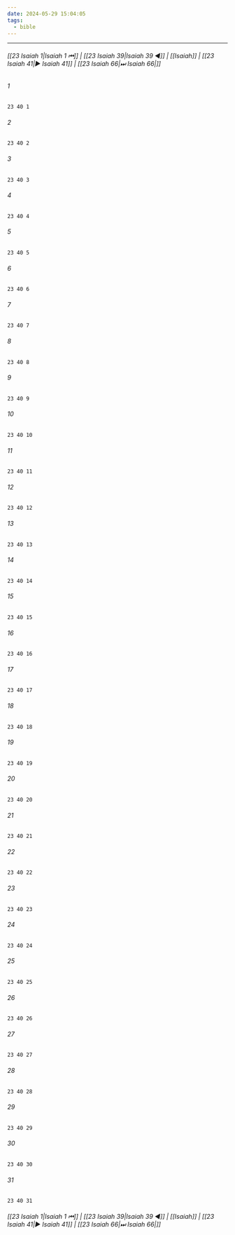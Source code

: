 ```yaml
---
date: 2024-05-29 15:04:05
tags:
  - bible
---
```

___

###### [[23 Isaiah 1|Isaiah 1 ⏮]] | [[23 Isaiah 39|Isaiah 39 ◀]] | [[Isaiah]] | [[23 Isaiah 41|▶ Isaiah 41]] | [[23 Isaiah 66|⏭ Isaiah 66|]]

###### 1
``` verse
23 40 1 
```
###### 2
``` verse
23 40 2 
```
###### 3
``` verse
23 40 3 
```
###### 4
``` verse
23 40 4 
```
###### 5
``` verse
23 40 5 
```
###### 6
``` verse
23 40 6 
```
###### 7
``` verse
23 40 7 
```
###### 8
``` verse
23 40 8 
```
###### 9
``` verse
23 40 9 
```
###### 10
``` verse
23 40 10 
```
###### 11
``` verse
23 40 11 
```
###### 12
``` verse
23 40 12 
```
###### 13
``` verse
23 40 13 
```
###### 14
``` verse
23 40 14 
```
###### 15
``` verse
23 40 15 
```
###### 16
``` verse
23 40 16 
```
###### 17
``` verse
23 40 17 
```
###### 18
``` verse
23 40 18 
```
###### 19
``` verse
23 40 19 
```
###### 20
``` verse
23 40 20 
```
###### 21
``` verse
23 40 21 
```
###### 22
``` verse
23 40 22 
```
###### 23
``` verse
23 40 23 
```
###### 24
``` verse
23 40 24 
```
###### 25
``` verse
23 40 25 
```
###### 26
``` verse
23 40 26 
```
###### 27
``` verse
23 40 27 
```
###### 28
``` verse
23 40 28 
```
###### 29
``` verse
23 40 29 
```
###### 30
``` verse
23 40 30 
```
###### 31
``` verse
23 40 31 
```

###### [[23 Isaiah 1|Isaiah 1 ⏮]] | [[23 Isaiah 39|Isaiah 39 ◀]] | [[Isaiah]] | [[23 Isaiah 41|▶ Isaiah 41]] | [[23 Isaiah 66|⏭ Isaiah 66|]]


